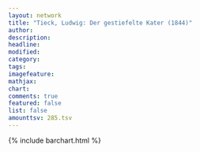 ```yaml
---
layout: network
title: "Tieck, Ludwig: Der gestiefelte Kater (1844)"
author:
description:
headline:
modified:
category:
tags:
imagefeature: 
mathjax: 
chart: 
comments: true
featured: false
list: false
amounttsv: 285.tsv
---
```

{% include barchart.html %}
